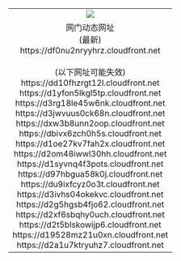 ﻿<table>
  <tr></tr>
  <tr><td colspan=2 align=center><img src="https://df0nu2nryyhrz.cloudfront.net/Up/oGate.jpg" /></td></tr>
  <tr><td colspan=2 align=center>网门动态网址<br/>(最新)
<br>https://df0nu2nryyhrz.cloudfront.net
<br/><br/>(以下网址可能失效)
<br>https://dd10fhzrgt12l.cloudfront.net
<br>https://d1yfon5lkgl5tp.cloudfront.net
<br>https://d3rg18le45w6nk.cloudfront.net
<br>https://d3jwvuus0ck68n.cloudfront.net
<br>https://dxw3b8unn2oop.cloudfront.net
<br>https://dbivx6zch0h5s.cloudfront.net
<br>https://d1oe27kv7fah2x.cloudfront.net
<br>https://d2om48iwwl30hh.cloudfront.net
<br>https://d1syvnq4f3pots.cloudfront.net
<br>https://d97hbgua58k0j.cloudfront.net
<br>https://du9ixfcyz0o3t.cloudfront.net
<br>https://d3ivhs04okekvc.cloudfront.net
<br>https://d2g5hgsb4fjo62.cloudfront.net
<br>https://d2xf6sbqhy0uch.cloudfront.net
<br>https://d2t5blskowijp6.cloudfront.net
<br>https://d19528mz21u0xn.cloudfront.net
<br>https://d2a1u7ktryuhz7.cloudfront.net
    </td>
  </tr>
</table>
